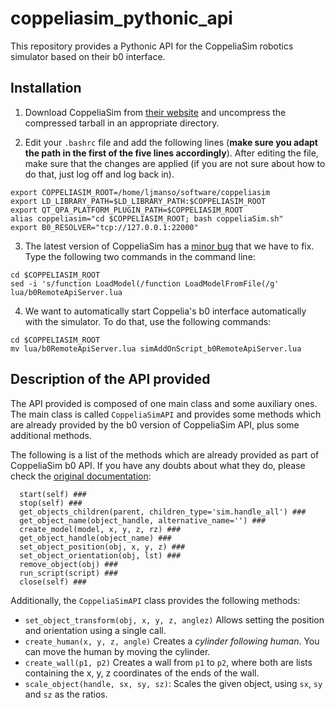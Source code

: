 # coppeliasim_pythonic_api

This repository provides a Pythonic API for the CoppeliaSim robotics simulator based on their b0 interface.

## Installation

1. Download CoppeliaSim from [their website](https://www.coppeliarobotics.com/ubuntuVersions) and uncompress the compressed tarball in an appropriate directory.

2. Edit your `.bashrc` file and add the following lines (**make sure you adapt the path in the first of the five lines accordingly**).
After editing the file, make sure that the changes are applied (if you are not sure about how to do that, just log off and log back in).
```
export COPPELIASIM_ROOT=/home/ljmanso/software/coppeliasim
export LD_LIBRARY_PATH=$LD_LIBRARY_PATH:$COPPELIASIM_ROOT
export QT_QPA_PLATFORM_PLUGIN_PATH=$COPPELIASIM_ROOT
alias coppeliasim="cd $COPPELIASIM_ROOT; bash coppeliaSim.sh"
export B0_RESOLVER="tcp://127.0.0.1:22000"
```

3. The latest version of CoppeliaSim has a [minor bug](https://forum.coppeliarobotics.com/viewtopic.php?f=5&t=8387) that we have to fix.
Type the following two commands in the command line:
```
cd $COPPELIASIM_ROOT
sed -i 's/function LoadModel(/function LoadModelFromFile(/g' lua/b0RemoteApiServer.lua
```

4. We want to automatically start Coppelia's b0 interface automatically with the simulator.
To do that, use the following commands:
```
cd $COPPELIASIM_ROOT
mv lua/b0RemoteApiServer.lua simAddOnScript_b0RemoteApiServer.lua
```


## Description of the API provided

The API provided is composed of one main class and some auxiliary ones.
The main class is called `CoppeliaSimAPI` and provides some methods which are already provided by the b0 version of CoppeliaSim API, plus some additional methods.

The following is a list of the methods which are already provided as part of CoppeliaSim b0 API. If you have any doubts about what they do, please check the [original documentation](https://www.coppeliarobotics.com/helpFiles/en/b0RemoteApi-python.htm):
```
  start(self) ###
  stop(self) ###
  get_objects_children(parent, children_type='sim.handle_all') ###
  get_object_name(object_handle, alternative_name='') ###
  create_model(model, x, y, z, rz) ###
  get_object_handle(object_name) ###
  set_object_position(obj, x, y, z) ###
  set_object_orientation(obj, lst) ###
  remove_object(obj) ###
  run_script(script) ###
  close(self) ###
```

Additionally, the `CoppeliaSimAPI` class provides the following methods:

- `set_object_transform(obj, x, y, z, anglez)` Allows setting the position and orientation using a single call.
- `create_human(x, y, z, angle)` Creates a _cylinder following human_. You can move the human by moving the cylinder.
- `create_wall(p1, p2)` Creates a wall from `p1` to `p2`, where both are lists containing the x, y, z coordinates of the ends of the wall.
- `scale_object(handle, sx, sy, sz)`: Scales the given object, using `sx`, `sy` and `sz` as the ratios.

